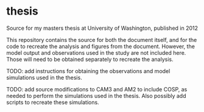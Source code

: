 # thesis
Source for my masters thesis at University of Washington, published in 2012

This repository contains the source for both the document itself, and for the code to recreate the analysis and figures from the document. However, the model output and observations used in the study are not included here. Those will need to be obtained separately to recreate the analysis.

TODO: add instructions for obtaining the observations and model simulations used in the thesis.

TODO: add source modifications to CAM3 and AM2 to include COSP, as needed to perform the simulations used in the thesis. Also possibly add scripts to recreate these simulations.
